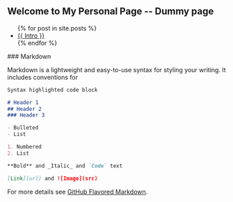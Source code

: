 ## Welcome to My Personal Page -- Dummy page


<ul>
 {% for post in site.posts %}
 <li>
 <a href="{{ _posts/2019-01-01-new-year.md: }}">{{ Intro }}</a>
 </li>
 {% endfor %}
</ul>
### Markdown

Markdown is a lightweight and easy-to-use syntax for styling your writing. It includes conventions for

```markdown
Syntax highlighted code block

# Header 1
## Header 2
### Header 3

- Bulleted
- List

1. Numbered
2. List

**Bold** and _Italic_ and `Code` text

[Link](url) and ![Image](src)
```

For more details see [GitHub Flavored Markdown](https://guides.github.com/features/mastering-markdown/).
